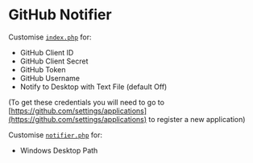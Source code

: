 GitHub Notifier
===============

Customise [`index.php`](https://github.com/u01jmg3/github-notifier/blob/master/index.php#L22-26) for:
* GitHub Client ID
* GitHub Client Secret
* GitHub Token
* GitHub Username
* Notify to Desktop with Text File (default Off)

(To get these credentials you will need to go to [https://github.com/settings/applications](https://github.com/settings/applications) to register a new application)

Customise [`notifier.php`](https://github.com/u01jmg3/github-notifier/blob/master/notify.php#L2) for:
* Windows Desktop Path